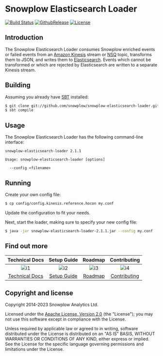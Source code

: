 # Snowplow Elasticsearch Loader

[![Build Status][travis-image]][travis]
[![GithubRelease][release-image]][releases]
[![License][license-image]][license]

## Introduction

The Snowplow Elasticsearch Loader consumes Snowplow enriched events or failed events from an
[Amazon Kinesis][kinesis] stream or [NSQ][nsq] topic, transforms them to JSON, and writes them to
[Elasticsearch][elasticsearch]. Events which cannot be transformed or which are rejected by
Elasticsearch are written to a separate Kinesis stream.

## Building

Assuming you already have [SBT][sbt] installed:

```bash
$ git clone git://github.com/snowplow/snowplow-elasticsearch-loader.git
$ sbt compile
```

## Usage

The Snowplow Elasticsearch Loader has the following command-line interface:

```
snowplow-elasticsearch-loader 2.1.1

Usage: snowplow-elasticsearch-loader [options]

  --config <filename>
```

## Running

Create your own config file:

```bash
$ cp config/config.kinesis.reference.hocon my.conf
```

Update the configuration to fit your needs.

Next, start the loader, making sure to specify your new config file:

```bash
$ java -jar snowplow-elasticsearch-loader-2.1.1.jar --config my.conf
```

## Find out more

| Technical Docs             | Setup Guide          | Roadmap              | Contributing                 |
|:--------------------------:|:--------------------:|:--------------------:|:----------------------------:|
| ![i1][techdocs-image]      | ![i2][setup-image]   | ![i3][roadmap-image] | ![i4][contributing-image]    |
| [Technical Docs][techdocs] | [Setup Guide][setup] | [Roadmap][roadmap]   | [Contributing][contributing] |

## Copyright and license

Copyright 2014-2023 Snowplow Analytics Ltd.

Licensed under the [Apache License, Version 2.0][license] (the "License");
you may not use this software except in compliance with the License.

Unless required by applicable law or agreed to in writing, software
distributed under the License is distributed on an "AS IS" BASIS,
WITHOUT WARRANTIES OR CONDITIONS OF ANY KIND, either express or implied.
See the License for the specific language governing permissions and
limitations under the License.


[travis-image]: https://travis-ci.org/snowplow/snowplow-elasticsearch-loader.png?branch=master
[travis]: http://travis-ci.org/snowplow/snowplow-elasticsearch-loader

[release-image]: https://img.shields.io/github/v/release/snowplow/snowplow-elasticsearch-loader
[releases]: https://github.com/snowplow/snowplow-elasticsearch-loader/releases

[license-image]: http://img.shields.io/badge/license-Apache--2-blue.svg?style=flat
[license]: http://www.apache.org/licenses/LICENSE

[kinesis]: http://aws.amazon.com/kinesis/
[nsq]: http://nsq.io
[snowplow]: http://snowplowanalytics.com
[elasticsearch]: http://www.elasticsearch.org/
[sbt]: http://www.scala-sbt.org

[setup]: https://docs.snowplowanalytics.com/docs/getting-started-on-snowplow-open-source/
[roadmap]: https://github.com/snowplow/enrich/issues
[techdocs]: https://docs.snowplowanalytics.com/docs/pipeline-components-and-applications/loaders-storage-targets/elasticsearch-loader/
[contributing]: https://docs.snowplowanalytics.com/docs/contributing/

[techdocs-image]: https://d3i6fms1cm1j0i.cloudfront.net/github/images/techdocs.png
[setup-image]: https://d3i6fms1cm1j0i.cloudfront.net/github/images/setup.png
[roadmap-image]: https://d3i6fms1cm1j0i.cloudfront.net/github/images/roadmap.png
[contributing-image]: https://d3i6fms1cm1j0i.cloudfront.net/github/images/contributing.png
[license]: http://www.apache.org/licenses/LICENSE-2.0
